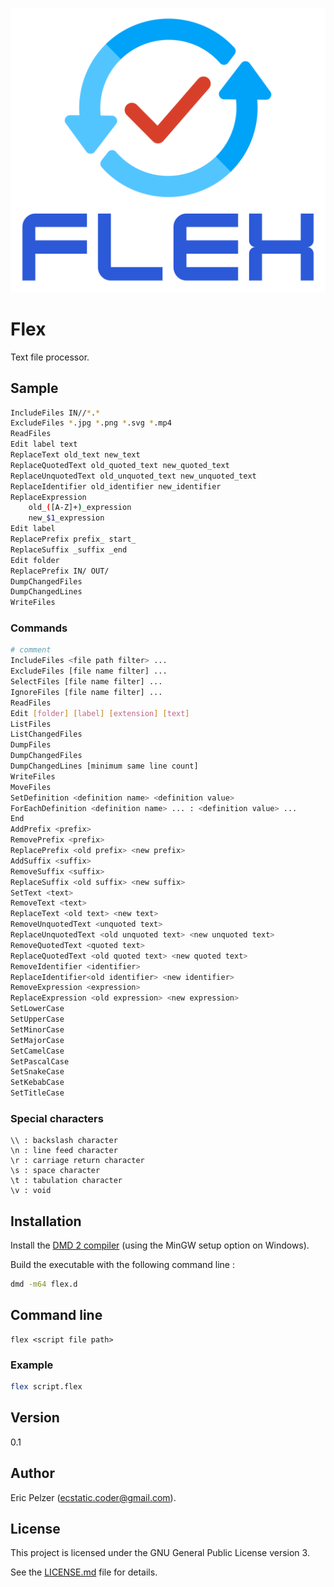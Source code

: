 ![](https://github.com/senselogic/FLEX/blob/master/LOGO/flex.png)

# Flex

Text file processor.

## Sample

```bash
IncludeFiles IN//*.*
ExcludeFiles *.jpg *.png *.svg *.mp4
ReadFiles
Edit label text
ReplaceText old_text new_text
ReplaceQuotedText old_quoted_text new_quoted_text
ReplaceUnquotedText old_unquoted_text new_unquoted_text
ReplaceIdentifier old_identifier new_identifier
ReplaceExpression
    old_([A-Z]+)_expression
    new_$1_expression
Edit label
ReplacePrefix prefix_ start_
ReplaceSuffix _suffix _end
Edit folder
ReplacePrefix IN/ OUT/
DumpChangedFiles
DumpChangedLines
WriteFiles
```

### Commands

```bash
# comment
IncludeFiles <file path filter> ...
ExcludeFiles [file name filter] ...
SelectFiles [file name filter] ...
IgnoreFiles [file name filter] ...
ReadFiles
Edit [folder] [label] [extension] [text]
ListFiles
ListChangedFiles
DumpFiles
DumpChangedFiles
DumpChangedLines [minimum same line count]
WriteFiles
MoveFiles
SetDefinition <definition name> <definition value>
ForEachDefinition <definition name> ... : <definition value> ...
End
AddPrefix <prefix>
RemovePrefix <prefix>
ReplacePrefix <old prefix> <new prefix>
AddSuffix <suffix>
RemoveSuffix <suffix>
ReplaceSuffix <old suffix> <new suffix>
SetText <text>
RemoveText <text>
ReplaceText <old text> <new text>
RemoveUnquotedText <unquoted text>
ReplaceUnquotedText <old unquoted text> <new unquoted text>
RemoveQuotedText <quoted text>
ReplaceQuotedText <old quoted text> <new quoted text>
RemoveIdentifier <identifier>
ReplaceIdentifier<old identifier> <new identifier>
RemoveExpression <expression>
ReplaceExpression <old expression> <new expression>
SetLowerCase
SetUpperCase
SetMinorCase
SetMajorCase
SetCamelCase
SetPascalCase
SetSnakeCase
SetKebabCase
SetTitleCase
```

### Special characters

```
\\ : backslash character
\n : line feed character
\r : carriage return character
\s : space character
\t : tabulation character
\v : void
```

## Installation

Install the [DMD 2 compiler](https://dlang.org/download.html) (using the MinGW setup option on Windows).

Build the executable with the following command line :

```bash
dmd -m64 flex.d
```

## Command line

```
flex <script file path>
```

### Example

```bash
flex script.flex
```

## Version

0.1

## Author

Eric Pelzer (ecstatic.coder@gmail.com).

## License

This project is licensed under the GNU General Public License version 3.

See the [LICENSE.md](LICENSE.md) file for details.

